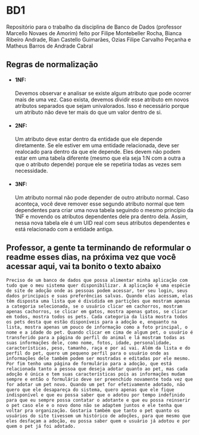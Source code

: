 # BD1
Repositório para o trabalho da disciplina de Banco de Dados (professor Marcello Novaes de Amorim) feito por Filipe Montebeller Rocha, Bianca Ribeiro Andrade, Rian Castello Guimarães, Ozias Filipe Carvalho Peçanha e Matheus Barros de Andrade Cabral

## Regras de normalização
* #### 1NF:
    Devemos observar e analisar se existe algum atributo que pode ocorrer mais de uma vez. Caso exista, devemos dividir esse atributo em novos atributos separados que sejam univalorados. Isso é necessário porque um atributo não deve ter mais do que um valor dentro de si.
    
* #### 2NF:
    Um atributo deve estar dentro da entidade que ele depende diretamente. Se ele estiver em uma entidade relacionada, deve ser realocado para dentro da que ele depende. Eles devem não podem estar em uma tabela diferente (mesmo que ela seja 1:N com a outra a que o atributo depende) porque ele se repetiria todas as vezes sem necessidade.
    
* #### 3NF:
    Um atributo normal não pode depender de outro atributo normal. Caso aconteça, você deve remover esse segundo atributo normal que tem dependentes para criar uma nova tabela seguindo o mesmo princípio da 1NF e movendo os atributos dependentes dele pra dentro dela. Assim, nessa nova tabela ele é um UID real com seus atributos dependentes e está relacionado com a entidade antiga.



## Professor, a gente ta terminando de reformular o readme esses dias, na próxima vez que você acessar aqui, vai ta bonito o texto abaixo

```
Preciso de um banco de dados que possa alimentar minha aplicação com tudo que o meu sistema quer disponibilizar. A aplicação é uma espécie de site de adoção onde as pessoas podem acessar, ter seu login, seus dados principais e suas preferências salvas. Quando elas acessam, elas têm disposta uma lista que é dividida em partições que mostram apenas a categoria selecionada, se o usuário clicar em cachorros, mostram apenas cachorros, se clicar em gatos, mostra apenas gatos, se clicar em todos, mostra todos os pets. Cada categoria da lista mostra todos os pets desta que estão disponíveis para a adoção e, enquanto na lista, mostra apenas um pouco de informação como a foto principal, o nome e a idade do pet. Quando clicar em cima de algum pet, o usuário é transferido para a página do perfil do animal e lá mostram todas as suas informações dele, como nome, fotos, idade, personalidade, características, peso, tamanho, raça e por aí vai. Além da lista e do perfil do pet, quero um pequeno perfil para o usuário onde as informações dele também podem ser mostradas e editadas por ele mesmo. Por fim tenho uma página de formulário para a adoção, que está relacionada tanto a pessoa que deseja adotar quanto ao pet, mas cada adoção é única e tem suas características pois as informações mudam sempre e então o formulário deve ser preenchido novamente toda vez que for adotar um pet novo. Quando um pet for efetivamente adotado, não quero que ele desapareça do sistema, quero apenas que ele fique indisponível e que eu possa saber que o adotou por tempo indefinido para que eu sempre possa contatar o adotante e que eu possa reinserir o pet caso ele e o novo dono não se adaptem juntos e ele tenha que voltar pra organização. Gostaria também que tanto o pet quanto os usuários do site tivessem um histórico de adoções, para que mesmo que eles desfaçam a adoção, eu possa saber quem o usuário já adotou e por quem o pet já foi adotado.
```
